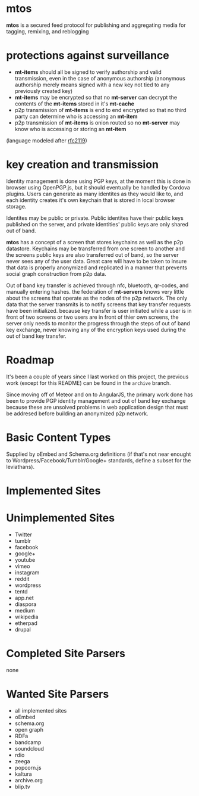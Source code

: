 # mtos

**mtos** is a secured feed protocol for publishing and aggregating media for tagging, remixing, and reblogging

# protections against surveillance

* **mt-items** should all be signed to verify authorship and valid
  transmission, even in the case of anonymous authorship (anonymous authorship
merely means signed with a new key not tied to any previously created key)
* **mt-items** may be encrypted so that no **mt-server** can decrypt the
  contents of the **mt-items** stored in it's **mt-cache**
* p2p transmission of **mt-items** is end to end encrypted so that no third
  party can determine who is accessing an **mt-item**
* p2p transmission of **mt-items** is onion routed so no **mt-server** may know
  who is accessing or storing an **mt-item**

(language modeled after [rfc2119](http://tools.ietf.org/html/rfc2119))

# key creation and transmission

Identity management is done using PGP keys, at the moment this is done in
browser using OpenPGP.js, but it should eventually be handled by Cordova
plugins.  Users can generate as many identites as they would like to, and each
identity creates it's own keychain that is stored in local browser storage.  

Identites may be public or private.  Public identites have their public keys
published on the server, and private identities' public keys are only shared
out of band.

**mtos** has a concept of a screen that stores keychains as well as the p2p
datastore.  Keychains may be transferred from one screen to another and the
screens public keys are also transferred out of band, so the server never sees
any of the user data.  Great care will have to be taken to insure that data is
properly anonymized and replicated in a manner that prevents social graph
construction from p2p data.

Out of band key transfer is achieved through nfc, bluetooth, qr-codes, and
manually entering hashes.  the federation of **mt-servers** knows very little
about the screens that operate as the nodes of the p2p network.  The only data
that the server transmits is to notify screens that key transfer requests have
been initialized.  because key transfer is user initiated while a user is in
front of two screens or two users are in front of thier own screens, the server
only needs to monitor the progress through the steps of out of band key
exchange, never knowing any of the encryption keys used during the out of band
key transfer.

Roadmap
=======

It's been a couple of years since I last worked on this project, the previous
work (except for this README) can be found in the `archive` branch.

Since moving off of Meteor and on to AngularJS, the primary work done has been
to provide PGP identity management and out of band key exchange  because these
are unsolved problems in web application design that must be addresed before
building an anonymized p2p network.


Basic Content Types
===================

Supplied by oEmbed and Schema.org definitions
(if that's not near enought to Wordpress/Facebook/Tumblr/Google+ standards,
define a subset for the leviathans).

Implemented Sites
=================


Unimplemented Sites
===================

* Twitter
* tumblr
* facebook
* google+
* youtube
* vimeo
* instagram
* reddit
* wordpress
* tentd
* app.net
* diaspora
* medium
* wikipedia
* etherpad
* drupal

Completed Site Parsers
======================

none

Wanted Site Parsers
===================

* all implemented sites
* oEmbed
* schema.org
* open graph
* RDFa
* bandcamp
* soundcloud
* rdio
* zeega
* popcorn.js
* kaltura
* archive.org
* blip.tv
